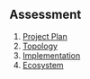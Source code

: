 ## Assessment

1. [Project Plan](docs/project_plan.md)
2. [Topology](docs/topology.md)
3. [Implementation](docs/implementation.md)
4. [Ecosystem](docs/ecosystem.md)